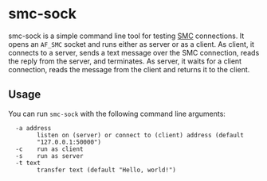 # smc-sock

smc-sock is a simple command line tool for testing
[SMC](https://www.rfc-editor.org/info/rfc7609) connections. It opens an
`AF_SMC` socket and runs either as server or as a client. As client, it
connects to a server, sends a text message over the SMC connection, reads the
reply from the server, and terminates. As server, it waits for a client
connection, reads the message from the client and returns it to the client.

## Usage

You can run `smc-sock` with the following command line arguments:

```
  -a address
        listen on (server) or connect to (client) address (default
        "127.0.0.1:50000")
  -c    run as client
  -s    run as server
  -t text
        transfer text (default "Hello, world!")
```
